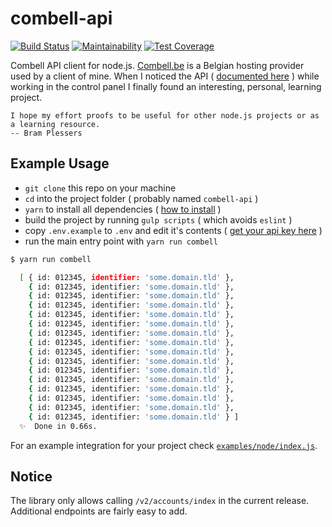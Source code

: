 # combell-api

[![Build Status](https://travis-ci.org/webdevotion/combell-api.svg?branch=master)](https://travis-ci.org/webdevotion/combell-api) [![Maintainability](https://api.codeclimate.com/v1/badges/525726483964f3c5d438/maintainability)](https://codeclimate.com/github/webdevotion/combell-api/maintainability) [![Test Coverage](https://api.codeclimate.com/v1/badges/525726483964f3c5d438/test_coverage)](https://codeclimate.com/github/webdevotion/combell-api/test_coverage)

Combell API client for node.js. [Combell.be](https://combell.be) is a Belgian hosting provider used by a client of mine. When I noticed the API ( [documented here](https://api.combell.com/v2/documentation) ) while working in the control panel I finally found an interesting, personal, learning project.

    I hope my effort proofs to be useful for other node.js projects or as a learning resource.
    -- Bram Plessers

## Example Usage

- `git clone` this repo on your machine
- `cd` into the project folder ( probably named `combell-api` )
- `yarn` to install all dependencies ( [how to install](https://yarnpkg.com/lang/en/docs/install/) )
- build the project by running `gulp scripts` ( which avoids `eslint` )
- copy `.env.example` to `.env` and edit it's contents ( [get your api key here](https://my.combell.com) )
- run the main entry point with `yarn run combell` 

```bash
$ yarn run combell

  [ { id: 012345, identifier: 'some.domain.tld' },
    { id: 012345, identifier: 'some.domain.tld' },
    { id: 012345, identifier: 'some.domain.tld' },
    { id: 012345, identifier: 'some.domain.tld' },
    { id: 012345, identifier: 'some.domain.tld' },
    { id: 012345, identifier: 'some.domain.tld' },
    { id: 012345, identifier: 'some.domain.tld' },
    { id: 012345, identifier: 'some.domain.tld' },
    { id: 012345, identifier: 'some.domain.tld' },
    { id: 012345, identifier: 'some.domain.tld' },
    { id: 012345, identifier: 'some.domain.tld' },
    { id: 012345, identifier: 'some.domain.tld' },
    { id: 012345, identifier: 'some.domain.tld' },
    { id: 012345, identifier: 'some.domain.tld' },
    { id: 012345, identifier: 'some.domain.tld' },
    { id: 012345, identifier: 'some.domain.tld' } ]
  ✨  Done in 0.66s.
```

For an example integration for your project check [`examples/node/index.js`](https://github.com/webdevotion/combell-api/blob/778d20a94b061400ca59658dd9956fc2caa1587c/examples/node/index.js).

## Notice

The library only allows calling `/v2/accounts/index` in the current release.  
Additional endpoints are fairly easy to add.
